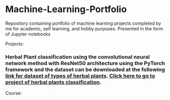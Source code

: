 # Machine-Learning-Portfolio
Repository containing portfolio of machine learning projects completed by me for academic, self learning, and hobby purposes. Presented in the form of Jupyter notebooks


Projects:
### Herbal Plant classification using the convolutional neural network method with ResNet50 architecture using the PyTorch framework and the dataset can be downloaded at the following [link for dataset of types of herbal plants](https://www.kaggle.com/datasets/anefiamutiaraatha/dataset-tanaman-herbal). [Click here to go to project of herbal plants classification](https://github.com/farhanriyandi/Machine-Learning-Portfolio/blob/main/Herbal%20Plants%20Classification/Herbal%20Plants%20Classification.ipynb).

Course:



